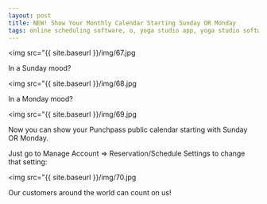 ```yaml
---
layout: post
title: NEW! Show Your Monthly Calendar Starting Sunday OR Monday
tags: online scheduling software, o, yoga studio app, yoga studio software, yoga studio management software, facebook, fitness software, dance studio software, punch card computer, fitness club software, class registration software, gym management software, fitness center software, class scheduling software, class management software, class attendance software, attendance tracking software, punch card system, punch card, punch pass, p, punch cards, punch card app, punchpass, digital punch card, fitness class app, class attendance app, track attendance
---
```


<img src="{{ site.baseurl }}/img/67.jpg

In a Sunday mood?

<img src="{{ site.baseurl }}/img/68.jpg

In a Monday mood?

<img src="{{ site.baseurl }}/img/69.jpg

Now you can show your Punchpass public calendar starting with Sunday OR Monday.  

Just go to Manage Account => Reservation/Schedule Settings to change that setting:

<img src="{{ site.baseurl }}/img/70.jpg

Our customers around the world can count on us!
